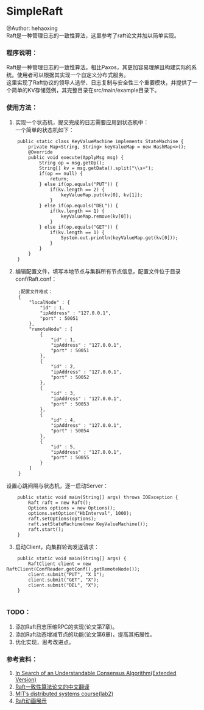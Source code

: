 SimpleRaft
====================	

@Author: hehaoxing   
Raft是一种管理日志的一致性算法，这里参考了raft论文并加以简单实现。   

### 程序说明：
Raft是一种管理日志的一致性算法。相比Paxos，其更加容易理解且构建实际的系统。使用者可以根据其实现一个自定义分布式服务。    
这里实现了Raft协议的领导人选举、日志复制与安全性三个重要模块，并提供了一个简单的KV存储范例，其完整目录在src/main/example目录下。       

### 使用方法：

1. 实现一个状态机，提交完成的日志需要应用到状态机中：    
一个简单的状态机如下：    
```
	public static class KeyValueMachine implements StateMachine {	
		private Map<String, String> keyValueMap = new HashMap<>();
		@Override
		public void execute(ApplyMsg msg) {
			String op = msg.getOp();
			String[] kv = msg.getData().split("\\s+");
			if(op == null) {
				return;
			} else if(op.equals("PUT")) {
				if(kv.length == 2) {
					keyValueMap.put(kv[0], kv[1]);
				}
			} else if(op.equals("DEL")) {
				if(kv.length == 1) {
					keyValueMap.remove(kv[0]);
				}
			} else if(op.equals("GET")) {
				if(kv.length == 1) {
					System.out.println(keyValueMap.get(kv[0]));
				}
			}
		}
	}
```

2. 编辑配置文件，填写本地节点与集群所有节点信息，配置文件位于目录conf/Raft.conf：    
 
		;配置文件格式：
		{
			"localNode" : {
				"id" : 1,
				"ipAddress" : "127.0.0.1",
				"port" : 50051
			},
			"remoteNode" : [
				{
					"id" : 1,
					"ipAddress" : "127.0.0.1",
					"port" : 50051
				},
				{
					"id" : 2,
					"ipAddress" : "127.0.0.1",
					"port" : 50052
				},
				{
					"id" : 3,
					"ipAddress" : "127.0.0.1",
					"port" : 50053
				},
				{
					"id" : 4,
					"ipAddress" : "127.0.0.1",
					"port" : 50054
				},
				{
					"id" : 5,
					"ipAddress" : "127.0.0.1",
					"port" : 50055
				}
			]
		}
设置心跳间隔与状态机，逐一启动Server：    
```
	public static void main(String[] args) throws IOException {
        Raft raft = new Raft();
        Options options = new Options();
        options.setOption("HbInterval", 1000);
        raft.setOptions(options);
        raft.setStateMachine(new KeyValueMachine());
        raft.start();
    }
```
3. 启动Client，向集群轮询发送请求：    
```
	public static void main(String[] args) {
		RaftClient client = new RaftClient(ConfReader.getConf().getRemoteNode());
		client.submit("PUT", "X 1");
		client.submit("GET", "X");
		client.submit("DEL", "X");
	}   
	
```

### TODO：
1. 添加Raft日志压缩RPC的实现(论文第7章)。    
2. 添加Raft动态增减节点的功能(论文第6章)，提高其拓展性。    
3. 优化实现，思考改进点。   

### 参考资料：
1. [In Search of an Understandable Consensus Algorithm(Extended Version)](https://ramcloud.atlassian.net/wiki/download/attachments/6586375/raft.pdf)    
2. [Raft一致性算法论文的中文翻译](https://github.com/maemual/raft-zh_cn/blob/master/raft-zh_cn.md)    
3. [MIT’s distributed systems course(lab2)](http://pdos.csail.mit.edu/6.824/)    
4. [Raft动画展示](http://thesecretlivesofdata.com/raft/)    
